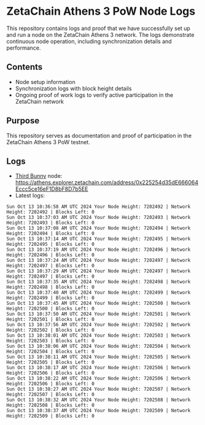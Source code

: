 # ZetaChain Athens 3 PoW Node Logs
This repository contains logs and proof that we have successfully set up and run a node on the ZetaChain Athens 3 network. The logs demonstrate continuous node operation, including synchronization details and performance.

## Contents
- Node setup information
- Synchronization logs with block height details
- Ongoing proof of work logs to verify active participation in the ZetaChain network

## Purpose
This repository serves as documentation and proof of participation in the ZetaChain Athens 3 PoW testnet.

## Logs

- [Third Bunny](https://thirdbunny.xyz/) node: https://athens.explorer.zetachain.com/address/0x225254d35dE666064Eccc5ce16eF1D8bF8D7b5EE
- Latest logs:
```
Sun Oct 13 10:36:58 AM UTC 2024 Your Node Height: 7202492 | Network Height: 7202492 | Blocks Left: 0
Sun Oct 13 10:37:03 AM UTC 2024 Your Node Height: 7202493 | Network Height: 7202493 | Blocks Left: 0
Sun Oct 13 10:37:08 AM UTC 2024 Your Node Height: 7202494 | Network Height: 7202494 | Blocks Left: 0
Sun Oct 13 10:37:14 AM UTC 2024 Your Node Height: 7202495 | Network Height: 7202495 | Blocks Left: 0
Sun Oct 13 10:37:19 AM UTC 2024 Your Node Height: 7202496 | Network Height: 7202496 | Blocks Left: 0
Sun Oct 13 10:37:24 AM UTC 2024 Your Node Height: 7202497 | Network Height: 7202497 | Blocks Left: 0
Sun Oct 13 10:37:29 AM UTC 2024 Your Node Height: 7202497 | Network Height: 7202497 | Blocks Left: 0
Sun Oct 13 10:37:35 AM UTC 2024 Your Node Height: 7202498 | Network Height: 7202498 | Blocks Left: 0
Sun Oct 13 10:37:40 AM UTC 2024 Your Node Height: 7202499 | Network Height: 7202499 | Blocks Left: 0
Sun Oct 13 10:37:45 AM UTC 2024 Your Node Height: 7202500 | Network Height: 7202500 | Blocks Left: 0
Sun Oct 13 10:37:50 AM UTC 2024 Your Node Height: 7202501 | Network Height: 7202501 | Blocks Left: 0
Sun Oct 13 10:37:56 AM UTC 2024 Your Node Height: 7202502 | Network Height: 7202502 | Blocks Left: 0
Sun Oct 13 10:38:01 AM UTC 2024 Your Node Height: 7202503 | Network Height: 7202503 | Blocks Left: 0
Sun Oct 13 10:38:06 AM UTC 2024 Your Node Height: 7202504 | Network Height: 7202504 | Blocks Left: 0
Sun Oct 13 10:38:11 AM UTC 2024 Your Node Height: 7202505 | Network Height: 7202505 | Blocks Left: 0
Sun Oct 13 10:38:17 AM UTC 2024 Your Node Height: 7202506 | Network Height: 7202506 | Blocks Left: 0
Sun Oct 13 10:38:22 AM UTC 2024 Your Node Height: 7202506 | Network Height: 7202506 | Blocks Left: 0
Sun Oct 13 10:38:27 AM UTC 2024 Your Node Height: 7202507 | Network Height: 7202507 | Blocks Left: 0
Sun Oct 13 10:38:32 AM UTC 2024 Your Node Height: 7202508 | Network Height: 7202508 | Blocks Left: 0
Sun Oct 13 10:38:37 AM UTC 2024 Your Node Height: 7202509 | Network Height: 7202509 | Blocks Left: 0
```
